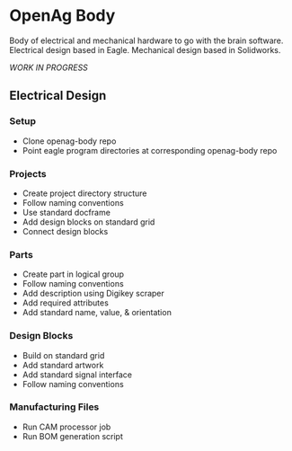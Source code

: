 # OpenAg Body
Body of electrical and mechanical hardware to go with the brain software.
Electrical design based in Eagle. Mechanical design based in Solidworks.

*WORK IN PROGRESS*

## Electrical Design
### Setup
- Clone openag-body repo
- Point eagle program directories at corresponding openag-body repo

### Projects
- Create project directory structure
- Follow naming conventions
- Use standard docframe
- Add design blocks on standard grid
- Connect design blocks

### Parts
- Create part in logical group
- Follow naming conventions
- Add description using Digikey scraper
- Add required attributes
- Add standard name, value, & orientation

### Design Blocks
- Build on standard grid
- Add standard artwork
- Add standard signal interface
- Follow naming conventions

### Manufacturing Files
- Run CAM processor job
- Run BOM generation script
